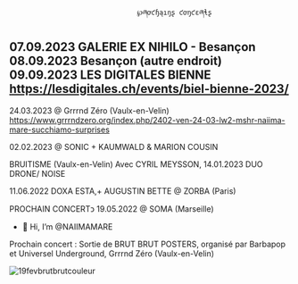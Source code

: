                                     ℘ཞơƈɧąıŋʂ ƈơŋƈɛཞɬʂ

07.09.2023  GALERIE EX NIHILO - Besançon
08.09.2023  Besançon (autre endroit)
09.09.2023 LES DIGITALES BIENNE
https://lesdigitales.ch/events/biel-bienne-2023/
------------------------------------------------

24.03.2023 @ Grrrnd Zéro (Vaulx-en-Velin)
https://www.grrrndzero.org/index.php/2402-ven-24-03-lw2-mshr-naiima-mare-succhiamo-surprises


02.02.2023 @ SONIC + KAUMWALD & MARION COUSIN

BRUITISME (Vaulx-en-Velin)
Avec CYRIL MEYSSON, 14.01.2023
DUO DRONE/ NOISE 

11.06.2022  DOXA ESTA,+ AUGUSTIN BETTE @ ZORBA (Paris)

PROCHAIN CONCERTᴐ
19.05.2022 @ SOMA  (Marseille)

- 👋 Hi, I’m @NAIIMAMARE

Prochain concert : Sortie de BRUT BRUT POSTERS, organisé par Barbapop et Universel Underground, Grrrnd Zéro (Vaulx-en-Velin)
<!---
NAIIMAMARE/NAIIMAMARE is a ✨ special ✨ repository because its `README.md` (this file) appears on your GitHub profile.
You can click the Preview link to take a look at your changes.
--->
![19fevbrutbrutcouleur](https://user-images.githubusercontent.com/96619933/153404573-49ba7078-2f36-4621-ac3a-b8aba8be942b.jpeg)
